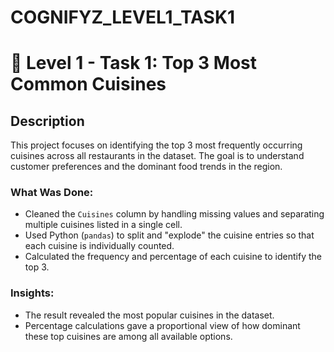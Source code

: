 # COGNIFYZ_LEVEL1_TASK1
# 📁 Level 1 - Task 1: Top 3 Most Common Cuisines
## Description
This project focuses on identifying the top 3 most frequently occurring cuisines across all restaurants in the dataset. The goal is to understand customer preferences and the dominant food trends in the region.

### What Was Done:
- Cleaned the `Cuisines` column by handling missing values and separating multiple cuisines listed in a single cell.
- Used Python (`pandas`) to split and "explode" the cuisine entries so that each cuisine is individually counted.
- Calculated the frequency and percentage of each cuisine to identify the top 3.

### Insights:
- The result revealed the most popular cuisines in the dataset.
- Percentage calculations gave a proportional view of how dominant these top cuisines are among all available options.

